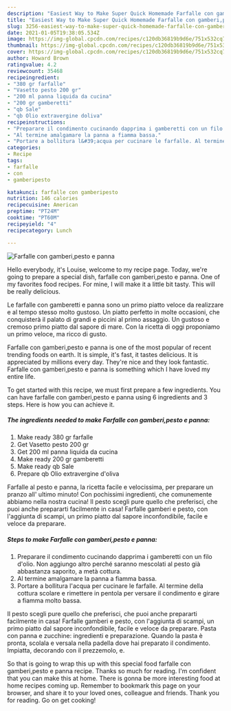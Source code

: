 ```yaml
---
description: "Easiest Way to Make Super Quick Homemade Farfalle con gamberi,pesto e panna"
title: "Easiest Way to Make Super Quick Homemade Farfalle con gamberi,pesto e panna"
slug: 3256-easiest-way-to-make-super-quick-homemade-farfalle-con-gamberi-pesto-e-panna
date: 2021-01-05T19:38:05.534Z
image: https://img-global.cpcdn.com/recipes/c120db36819b9d6e/751x532cq70/farfalle-con-gamberipesto-e-panna-recipe-main-photo.jpg
thumbnail: https://img-global.cpcdn.com/recipes/c120db36819b9d6e/751x532cq70/farfalle-con-gamberipesto-e-panna-recipe-main-photo.jpg
cover: https://img-global.cpcdn.com/recipes/c120db36819b9d6e/751x532cq70/farfalle-con-gamberipesto-e-panna-recipe-main-photo.jpg
author: Howard Brown
ratingvalue: 4.2
reviewcount: 35468
recipeingredient:
- "380 gr farfalle"
- "Vasetto pesto 200 gr"
- "200 ml panna liquida da cucina"
- "200 gr gamberetti"
- "qb Sale"
- "qb Olio extravergine doliva"
recipeinstructions:
- "Preparare il condimento cucinando dapprima i gamberetti con un filo d&#39;olio. Non aggiungo altro perché saranno mescolati al pesto già abbastanza saporito, a metà cottura."
- "Al termine amalgamare la panna a fiamma bassa."
- "Portare a bollitura l&#39;acqua per cucinare le farfalle. Al termine della cottura scolare e rimettere in pentola per versare il condimento e girare a fiamma molto bassa."
categories:
- Recipe
tags:
- farfalle
- con
- gamberipesto

katakunci: farfalle con gamberipesto 
nutrition: 146 calories
recipecuisine: American
preptime: "PT24M"
cooktime: "PT60M"
recipeyield: "4"
recipecategory: Lunch

---
```



![Farfalle con gamberi,pesto e panna](https://img-global.cpcdn.com/recipes/c120db36819b9d6e/751x532cq70/farfalle-con-gamberipesto-e-panna-recipe-main-photo.jpg)

Hello everybody, it's Louise, welcome to my recipe page. Today, we're going to prepare a special dish, farfalle con gamberi,pesto e panna. One of my favorites food recipes. For mine, I will make it a little bit tasty. This will be really delicious.

Le farfalle con gamberetti e panna sono un primo piatto veloce da realizzare e al tempo stesso molto gustoso. Un piatto perfetto in molte occasioni, che conquisterà il palato di grandi e piccini al primo assaggio. Un gustoso e cremoso primo piatto dal sapore di mare. Con la ricetta di oggi proponiamo un primo veloce, ma ricco di gusto.

Farfalle con gamberi,pesto e panna is one of the most popular of recent trending foods on earth. It is simple, it's fast, it tastes delicious. It is appreciated by millions every day. They're nice and they look fantastic. Farfalle con gamberi,pesto e panna is something which I have loved my entire life.


To get started with this recipe, we must first prepare a few ingredients. You can have farfalle con gamberi,pesto e panna using 6 ingredients and 3 steps. Here is how you can achieve it.

<!--inarticleads1-->

##### The ingredients needed to make Farfalle con gamberi,pesto e panna:

1. Make ready 380 gr farfalle
1. Get Vasetto pesto 200 gr
1. Get 200 ml panna liquida da cucina
1. Make ready 200 gr gamberetti
1. Make ready qb Sale
1. Prepare qb Olio extravergine d&#39;oliva


Farfalle al pesto e panna, la ricetta facile e velocissima, per preparare un pranzo all&#39; ultimo minuto! Con pochissimi ingredienti, che comunemente abbiamo nella nostra cucina! Il pesto scegli pure quello che preferisci, che puoi anche prepararti facilmente in casa! Farfalle gamberi e pesto, con l&#39;aggiunta di scampi, un primo piatto dal sapore inconfondibile, facile e veloce da preparare. 

<!--inarticleads2-->

##### Steps to make Farfalle con gamberi,pesto e panna:

1. Preparare il condimento cucinando dapprima i gamberetti con un filo d&#39;olio. Non aggiungo altro perché saranno mescolati al pesto già abbastanza saporito, a metà cottura.
1. Al termine amalgamare la panna a fiamma bassa.
1. Portare a bollitura l&#39;acqua per cucinare le farfalle. Al termine della cottura scolare e rimettere in pentola per versare il condimento e girare a fiamma molto bassa.


Il pesto scegli pure quello che preferisci, che puoi anche prepararti facilmente in casa! Farfalle gamberi e pesto, con l&#39;aggiunta di scampi, un primo piatto dal sapore inconfondibile, facile e veloce da preparare. Pasta con panna e zucchine: ingredienti e preparazione. Quando la pasta è pronta, scolala e versala nella padella dove hai preparato il condimento. Impiatta, decorando con il prezzemolo, e. 

So that is going to wrap this up with this special food farfalle con gamberi,pesto e panna recipe. Thanks so much for reading. I'm confident that you can make this at home. There is gonna be more interesting food at home recipes coming up. Remember to bookmark this page on your browser, and share it to your loved ones, colleague and friends. Thank you for reading. Go on get cooking!
